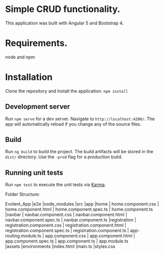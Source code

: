 # Simple CRUD functionality.

This application was built with Angular 5 and Bootstrap 4. 

# Requirements.

node and npm

# Installation

Clone the repository and Install the application: `npm install`

## Development server

Run `npm serve` for a dev server. Navigate to `http://localhost:4200/`. The app will automatically reload if you change any of the source files.

## Build

Run `ng build` to build the project. The build artifacts will be stored in the `dist/` directory. Use the `-prod` flag for a production build.

## Running unit tests

Run `npm test` to execute the unit tests via [Karma](https://karma-runner.github.io).

Folder Structure:

Evolent_App
|e2e
|node_modules
|src
   |app
      |home
           | home.component.css
           | home.component.html
           | home.component.spec.ts
           | home.component.ts
      |navbar
            | navbar.component.css
            | navbar.component.html
            | navbar.component.spec.ts
            | navbar.component.ts
       |registration
                     | registration.component.css
                     | registration.component.html
                     | registration.component.spec.ts
                     | registration.component.ts
        | app-routing.module.ts
        | app.component.css
        | app.component.html
        | app.component.spec.ts
        | app.component.ts
        | app.module.ts         
   |assets
   |environments
   |index.html
   |main.ts
   |styles.css


